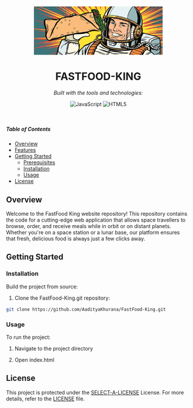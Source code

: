 <p align="center">
  <img src="https://github.com/AadityaKhurana/FastFood-King/blob/main/about.jpg?raw=true" width="70%" alt="FASTFOOD-KING.GIT-logo">
</p>
<p align="center">
    <h1 align="center">FASTFOOD-KING</h1>
</p>
<p align="center">
		<em>Built with the tools and technologies:</em>
</p>
<p align="center">
	<img src="https://img.shields.io/badge/JavaScript-F7DF1E.svg?style=flat&logo=JavaScript&logoColor=black" alt="JavaScript">
	<img src="https://img.shields.io/badge/HTML5-E34F26.svg?style=flat&logo=HTML5&logoColor=white" alt="HTML5">
</p>

<br>

#####  Table of Contents

- [ Overview](#overview)
- [ Features](#features)
- [ Getting Started](#getting-started)
    - [ Prerequisites](#prerequisites)
    - [ Installation](#installation)
    - [ Usage](#usage)
- [ License](#license)



##  Overview

Welcome to the FastFood King website repository! This repository contains the code for a cutting-edge web application that allows space travellers to browse, order, and receive meals while in orbit or on distant planets. Whether you're on a space station or a lunar base, our platform ensures that fresh, delicious food is always just a few clicks away.


##  Getting Started

###  Installation

Build the project from source:

1. Clone the FastFood-King.git repository:
```sh
git clone https://github.com/AadityaKhurana/FastFood-King.git
```

###  Usage

To run the project:
1. Navigate to the project directory

2. Open index.html

##  License

This project is protected under the [SELECT-A-LICENSE](https://choosealicense.com/licenses) License. For more details, refer to the [LICENSE](https://choosealicense.com/licenses/) file.
